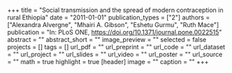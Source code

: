 +++
title = "Social transmission and the spread of modern contraception in rural Ethiopia"
date = "2011-01-01"
publication_types = ["2"]
authors = ["Alexandra Alvergne", "Mhairi A. Gibson", "Eshetu Gurmu", "Ruth Mace"]
publication = "In: PLoS ONE, https://doi.org/10.1371/journal.pone.0022515"
abstract = ""
abstract_short = ""
image_preview = ""
selected = false
projects = []
tags = []
url_pdf = ""
url_preprint = ""
url_code = ""
url_dataset = ""
url_project = ""
url_slides = ""
url_video = ""
url_poster = ""
url_source = ""
math = true
highlight = true
[header]
image = ""
caption = ""
+++
